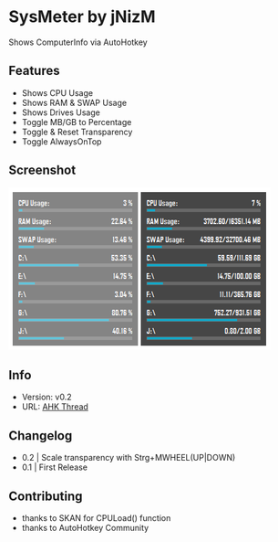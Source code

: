 # SysMeter by jNizM
Shows ComputerInfo via AutoHotkey

  
## Features
* Shows CPU Usage
* Shows RAM & SWAP Usage
* Shows Drives Usage
* Toggle MB/GB to Percentage
* Toggle & Reset Transparency
* Toggle AlwaysOnTop


## Screenshot
![Screenshot](Screenshot.PNG)


## Info
* Version: v0.2
* URL: [AHK Thread](http://ahkscript.org/boards/viewtopic.php?f=6&t=3521)


## Changelog
* 0.2 | Scale transparency with Strg+MWHEEL(UP|DOWN)
* 0.1 | First Release


## Contributing
* thanks to SKAN for CPULoad() function
* thanks to AutoHotkey Community